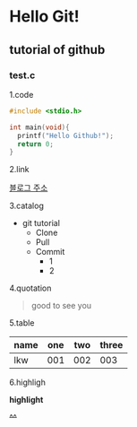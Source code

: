 # Hello Git!
## tutorial of github
### test.c

1.code
```C
#include <stdio.h>

int main(void){
  printf("Hello Github!");
  return 0;
}

```
2.link

[블로그 주소](https://velog.io/@lkwo88)

3.catalog 

* git tutorial
  * Clone
  * Pull
  * Commit
    * 1
    * 2
     
4.quotation

> good to see you

5.table 

name|one|two|three
---|---|---|---|
lkw|001|002|003|

6.highligh

**highlight**

~~^^~~

